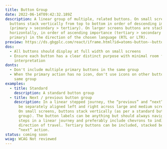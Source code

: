 ```yaml
---
title: Button Group
date: 2022-06-14T09:42:32.189Z
description: A linear group of multiple, related buttons. On small screens,
  buttons stack vertically from top to bottom in order of descending importance
  (primary > secondary > tertiary). On larger screens buttons are stacked
  horizontally, in order of ascending importance (tertiary > secondary >
  primary) in the direction of the chosen language (RTL or LTR).
preview: https://ds.gbgplc.com/react/iframe.html?id=atoms-button--button-element
dos:
  - All buttons should display at full width on small screens
  - Ensure each button has a clear distinct purpose with minimal room for
    interpretation
donts:
  - Don't include multiple primary buttons in the same group
  - When the primary action has no icon, don't use icons on other buttons in the
    same group
examples:
  - title: Standard
    description: A standard button group
  - title: Next / previous button group
    description: In a linear stepped journey, the “previous” and “next” actions can
      be separately aligned left and right across large and medium screen sizes.
      On small screens, buttons stack vertically (as per a standard button
      group). The button labels can be anything but should always navigate to
      steps in a linear journey and preferably include chevrons to indicate the
      direction of travel. Tertiary buttons can be included, stacked beside the
      “next” action.
status: coming soon
wcag: WCAG Not reviewed
---
```

